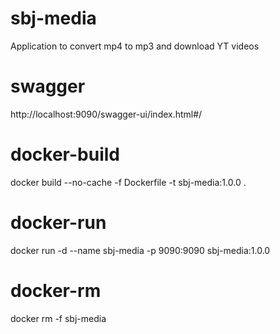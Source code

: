 # sbj-media
Application to convert mp4 to mp3 and download YT videos

# swagger
http://localhost:9090/swagger-ui/index.html#/


# docker-build
docker build --no-cache -f Dockerfile -t sbj-media:1.0.0 .

# docker-run
docker run -d --name sbj-media -p 9090:9090 sbj-media:1.0.0

# docker-rm
docker rm -f sbj-media
